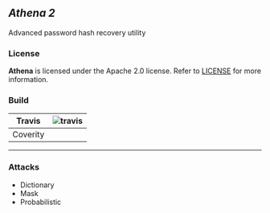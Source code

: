 ## *Athena 2* ##
Advanced password hash recovery utility

### License ###
**Athena** is licensed under the Apache 2.0 license. Refer to [LICENSE](LICENSE) for more information.

### Build ###
| Travis   | ![travis](https://travis-ci.org/ja-green/Athena-2.0.svg?branch=master) |
|----------|------------------------------------------------------------------------|
| Coverity |                                                                        |

------------------------------------------------------------------------------------

### Attacks ###
- Dictionary
- Mask
- Probabilistic
